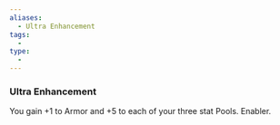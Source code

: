 ```yaml
---
aliases:
  - Ultra Enhancement
tags:
  - 
type:
  - 
---
```

### Ultra Enhancement

You gain +1 to Armor and +5 to each of your three stat Pools. Enabler.